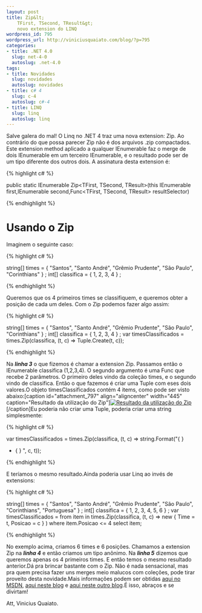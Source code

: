 ```yaml
--- 
layout: post
title: Zip&lt;
    TFirst, TSecond, TResult&gt;
    novo extension do LINQ
wordpress_id: 795
wordpress_url: http://viniciusquaiato.com/blog/?p=795
categories: 
- title: .NET 4.0
  slug: net-4-0
  autoslug: .net-4.0
tags: 
- title: Novidades
  slug: novidades
  autoslug: novidades
- title: c# 4
  slug: c-4
  autoslug: c#-4
- title: LINQ
  slug: linq
  autoslug: linq
---
```

Salve galera do mal!
O Linq no .NET 4 traz uma nova extension: Zip. Ao contrário do que possa parecer Zip não é dos arquivos .zip compactados. Este extension method aplicado a qualquer IEnumerable<T> faz o merge de dois IEnumerable em um terceiro IEnumerable, e o resultado pode ser de um tipo diferente dos outros dois. A assinatura desta extension é:

{% highlight c# %}



public 
static IEnumerable<tresult> Zip<TFirst, TSecond, TResult>(this IEnumerable<tfirst> first,IEnumerable<tsecond> second,Func<TFirst, TSecond, TResult> resultSelector)

{% endhighlight %}

# Usando o Zip
Imaginem o seguinte caso:

{% highlight c# %}

string[] times = { "Santos", "Santo André", "Grêmio Prudente", "São Paulo", "Corinthians" }
;
    int[] classifica = { 1, 2, 3, 4 }
;
    
{% endhighlight %}

Queremos que os 4 primeiros times se classifiquem, e queremos obter a posição de cada um deles. Com o Zip podemos fazer algo assim:

{% highlight c# %}

string[] times = { "Santos", "Santo André", "Grêmio Prudente", "São Paulo", "Corinthians" }
;
    int[] classifica = { 1, 2, 3, 4 }
;
var timesClassificados = times.Zip(classifica, (t, c) => Tuple.Create(t, c));
    
{% endhighlight %}

Na **_linha 3_** o que fizemos é chamar a extension Zip. Passamos então o IEnumerable classifica (1,2,3,4). O segundo argumento é uma Func que recebe 2 parâmetros. O primeiro deles vindo da coleção times, e o segundo vindo de classifica. Então o que fazemos é criar uma Tuple com eses dois valores.O objeto timesClassificados contém 4 items, como pode ser visto abaixo:[caption id="attachment_797" align="aligncenter" width="445" caption="Resultado da utilização do Zip"][![Resultado da utilização do Zip](http://viniciusquaiato.com/blog/wp-content/uploads/2010/03/Resultado1.jpg "Resultado da utilização do Zip")](http://viniciusquaiato.com/blog/wp-content/uploads/2010/03/Resultado1.jpg)[/caption]Eu poderia não criar uma Tuple, poderia criar uma string simplesmente:

{% highlight c# %}

var timesClassificados = times.Zip(classifica, (t, c) => string.Format("{
}
 - {
}
", c, t));
    
{% endhighlight %}

E teríamos o mesmo resultado.Ainda poderia usar Linq ao invés de extensions:

{% highlight c# %}

string[] times = { "Santos", "Santo André", "Grêmio Prudente", "São Paulo", "Corinthians", "Portuguesa" }
;
    int[] classifica = { 1, 2, 3, 4, 5, 6 }
;
var timesClassificados = from item in times.Zip(classifica, (t, c) => new { Time = t, Posicao = c }
)                         where item.Posicao <= 4                         select item;
    
{% endhighlight %}

No exemplo acima, criamos 6 times e 6 posições. Chamamos a extension Zip na _**linha 4**_ e então criamos um tipo anônimo. Na _**linha 5**_ dizemos que queremos apenas os 4 primeiros times. E então temos o mesmo resultado anterior.Dá pra brincar bastante com o Zip. Não é nada sensacional, mas pra quem precisa fazer uns merges meio malucos com coleções, pode tirar proveito desta novidade.Mais informações podem ser obtidas [aqui no MSDN](http://msdn.microsoft.com/en-us/library/dd267698(VS.100).aspx), [aqui neste blog](http://bartdesmet.net/blogs/bart/archive/2008/11/03/c-4-0-feature-focus-part-3-intermezzo-linq-s-new-zip-operator.aspx) e [aqui neste outro blog](http://weblogs.thinktecture.com/cnagel/2010/02/linq-with-net-4-zip.html).É isso, abraços e se divirtam!

Att,
Vinicius Quaiato.

